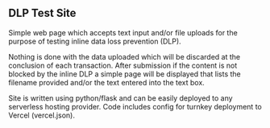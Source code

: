 ## DLP Test Site

Simple web page which accepts text input and/or file uploads for the purpose of testing inline data loss prevention (DLP).

Nothing is done with the data uploaded which will be discarded at the conclusion of each transaction. After submission if the content is not blocked by the inline DLP a simple page will be displayed that lists the filename provided and/or the text entered into the text box.

Site is written using python/flask and can be easily deployed to any serverless hosting provider. Code includes config for turnkey deployment to Vercel (vercel.json).